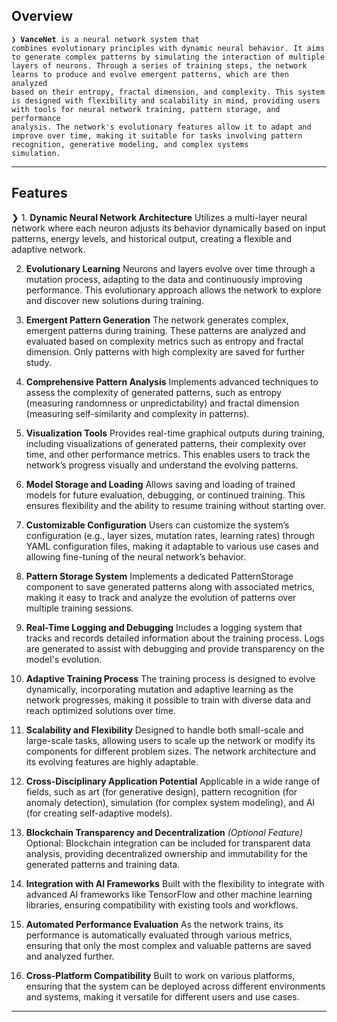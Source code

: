 ##  Overview

<code>❯ **VanceNet** is a neural network system that combines evolutionary principles with dynamic neural behavior. It aims to generate complex patterns by simulating the interaction of multiple layers of neurons. Through a series of training steps, the network learns to produce and evolve emergent patterns, which are then analyzed based on their entropy, fractal dimension, and complexity.
This system is designed with flexibility and scalability in mind, providing users with tools for neural network training, pattern storage, and performance analysis. The network's evolutionary features allow it to adapt and improve over time, making it suitable for tasks involving pattern recognition, generative modeling, and complex systems simulation.</code>

---

##  Features

❯ 1. **Dynamic Neural Network Architecture**
Utilizes a multi-layer neural network where each neuron adjusts its behavior dynamically based on input patterns, energy levels, and historical output, creating a flexible and adaptive network.

2. **Evolutionary Learning**
Neurons and layers evolve over time through a mutation process, adapting to the data and continuously improving performance. This evolutionary approach allows the network to explore and discover new solutions during training.

3. **Emergent Pattern Generation**
The network generates complex, emergent patterns during training. These patterns are analyzed and evaluated based on complexity metrics such as entropy and fractal dimension. Only patterns with high complexity are saved for further study.

4. **Comprehensive Pattern Analysis**
Implements advanced techniques to assess the complexity of generated patterns, such as entropy (measuring randomness or unpredictability) and fractal dimension (measuring self-similarity and complexity in patterns).

5. **Visualization Tools**
Provides real-time graphical outputs during training, including visualizations of generated patterns, their complexity over time, and other performance metrics. This enables users to track the network’s progress visually and understand the evolving patterns.

6. **Model Storage and Loading**
Allows saving and loading of trained models for future evaluation, debugging, or continued training. This ensures flexibility and the ability to resume training without starting over.

7. **Customizable Configuration**
Users can customize the system’s configuration (e.g., layer sizes, mutation rates, learning rates) through YAML configuration files, making it adaptable to various use cases and allowing fine-tuning of the neural network’s behavior.

8. **Pattern Storage System**
Implements a dedicated PatternStorage component to save generated patterns along with associated metrics, making it easy to track and analyze the evolution of patterns over multiple training sessions.

9. **Real-Time Logging and Debugging**
Includes a logging system that tracks and records detailed information about the training process. Logs are generated to assist with debugging and provide transparency on the model's evolution.

10. **Adaptive Training Process**
The training process is designed to evolve dynamically, incorporating mutation and adaptive learning as the network progresses, making it possible to train with diverse data and reach optimized solutions over time.

11. **Scalability and Flexibility**
Designed to handle both small-scale and large-scale tasks, allowing users to scale up the network or modify its components for different problem sizes. The network architecture and its evolving features are highly adaptable.

12. **Cross-Disciplinary Application Potential**
Applicable in a wide range of fields, such as art (for generative design), pattern recognition (for anomaly detection), simulation (for complex system modeling), and AI (for creating self-adaptive models).

13. **Blockchain Transparency and Decentralization** *(Optional Feature)*
Optional: Blockchain integration can be included for transparent data analysis, providing decentralized ownership and immutability for the generated patterns and training data.

14. **Integration with AI Frameworks**
Built with the flexibility to integrate with advanced AI frameworks like TensorFlow and other machine learning libraries, ensuring compatibility with existing tools and workflows.

15. **Automated Performance Evaluation**
As the network trains, its performance is automatically evaluated through various metrics, ensuring that only the most complex and valuable patterns are saved and analyzed further.

16. **Cross-Platform Compatibility**
Built to work on various platforms, ensuring that the system can be deployed across different environments and systems, making it versatile for different users and use cases.</code>

---
